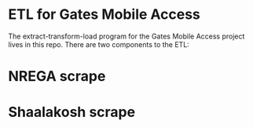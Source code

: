# ETL for Gates Mobile Access

The extract-transform-load program for the Gates Mobile Access project lives in this repo. There are two components to the ETL: 

# NREGA scrape

# Shaalakosh scrape
